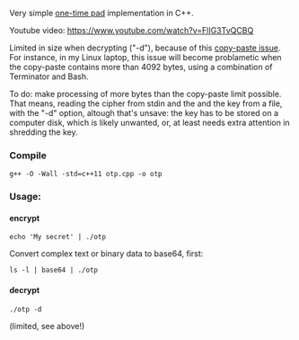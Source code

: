 Very simple [one-time pad](https://en.wikipedia.org/wiki/One-time_pad) implementation in C++.

Youtube video: https://www.youtube.com/watch?v=FlIG3TvQCBQ

Limited in size when decrypting ("-d"), because of this
[copy-paste issue](https://stackoverflow.com/questions/22886167/read-a-string-of-length-greater-than-4096-bytes-from-stdin-in-c).
For instance, in my Linux laptop, this issue will become problametic when the copy-paste contains more than 4092 bytes, using a combination of Terminator and Bash.

To do: make processing of more bytes than the copy-paste limit possible.
That means, reading the cipher from stdin and the and the key from a file, with the "-d" option, altough that's unsave:
the key has to be stored on a computer disk, which is likely unwanted, or, at least needs extra attention in shredding the key.

### Compile

````
g++ -O -Wall -std=c++11 otp.cpp -o otp
````

### Usage:

#### encrypt

````
echo 'My secret' | ./otp
````

Convert complex text or binary data to base64, first:

````
ls -l | base64 | ./otp
````

#### decrypt

````
./otp -d
````

(limited, see above!)
